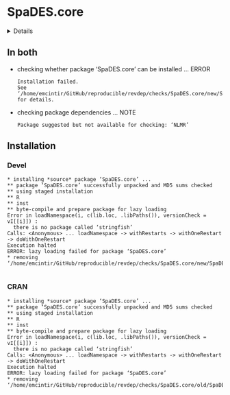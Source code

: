 # SpaDES.core

<details>

* Version: 2.0.2
* GitHub: https://github.com/PredictiveEcology/SpaDES.core
* Source code: https://github.com/cran/SpaDES.core
* Date/Publication: 2023-07-06 12:53:16 UTC
* Number of recursive dependencies: 138

Run `revdepcheck::revdep_details(, "SpaDES.core")` for more info

</details>

## In both

*   checking whether package ‘SpaDES.core’ can be installed ... ERROR
    ```
    Installation failed.
    See ‘/home/emcintir/GitHub/reproducible/revdep/checks/SpaDES.core/new/SpaDES.core.Rcheck/00install.out’ for details.
    ```

*   checking package dependencies ... NOTE
    ```
    Package suggested but not available for checking: ‘NLMR’
    ```

## Installation

### Devel

```
* installing *source* package ‘SpaDES.core’ ...
** package ‘SpaDES.core’ successfully unpacked and MD5 sums checked
** using staged installation
** R
** inst
** byte-compile and prepare package for lazy loading
Error in loadNamespace(i, c(lib.loc, .libPaths()), versionCheck = vI[[i]]) : 
  there is no package called ‘stringfish’
Calls: <Anonymous> ... loadNamespace -> withRestarts -> withOneRestart -> doWithOneRestart
Execution halted
ERROR: lazy loading failed for package ‘SpaDES.core’
* removing ‘/home/emcintir/GitHub/reproducible/revdep/checks/SpaDES.core/new/SpaDES.core.Rcheck/SpaDES.core’


```
### CRAN

```
* installing *source* package ‘SpaDES.core’ ...
** package ‘SpaDES.core’ successfully unpacked and MD5 sums checked
** using staged installation
** R
** inst
** byte-compile and prepare package for lazy loading
Error in loadNamespace(i, c(lib.loc, .libPaths()), versionCheck = vI[[i]]) : 
  there is no package called ‘stringfish’
Calls: <Anonymous> ... loadNamespace -> withRestarts -> withOneRestart -> doWithOneRestart
Execution halted
ERROR: lazy loading failed for package ‘SpaDES.core’
* removing ‘/home/emcintir/GitHub/reproducible/revdep/checks/SpaDES.core/old/SpaDES.core.Rcheck/SpaDES.core’


```
